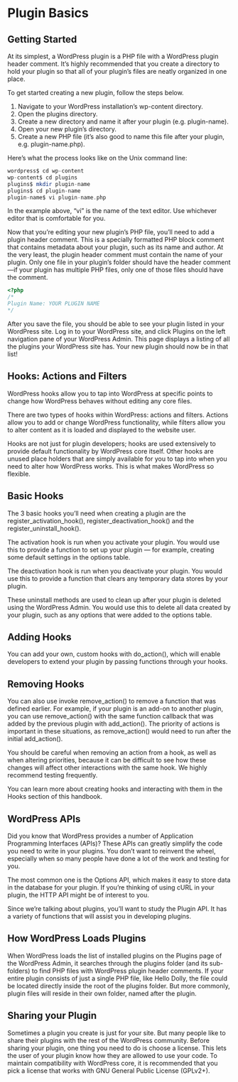 # Plugin Basics

## Getting Started

At its simplest, a WordPress plugin is a PHP file with a WordPress plugin header comment. It’s highly recommended that you create a directory to hold your plugin so that all of your plugin’s files are neatly organized in one place.

To get started creating a new plugin, follow the steps below.


1. Navigate to your WordPress installation’s wp-content directory.
2. Open the plugins directory.
3. Create a new directory and name it after your plugin (e.g. plugin-name).
4. Open your new plugin’s directory.
5. Create a new PHP file (it’s also good to name this file after your plugin, e.g. plugin-name.php).

Here’s what the process looks like on the Unix command line:

```PHP
wordpress$ cd wp-content
wp-content$ cd plugins
plugins$ mkdir plugin-name
plugins$ cd plugin-name
plugin-name$ vi plugin-name.php
```

In the example above, “vi” is the name of the text editor. Use whichever editor that is comfortable for you.

Now that you’re editing your new plugin’s PHP file, you’ll need to add a plugin header comment.  This is a specially formatted PHP block comment that contains metadata about your plugin, such as its name and author.  At the very least, the plugin header comment must contain the name of your plugin.  Only one file in your plugin’s folder should have the header comment—if your plugin has multiple PHP files, only one of those files should have the comment.

```PHP
<?php
/*
Plugin Name: YOUR PLUGIN NAME
*/
```

After you save the file, you should be able to see your plugin listed in your WordPress site. Log in to your WordPress site, and click Plugins on the left navigation pane of your WordPress Admin. This page displays a listing of all the plugins your WordPress site has. Your new plugin should now be in that list!

## Hooks: Actions and Filters

WordPress hooks allow you to tap into WordPress at specific points to change how WordPress behaves without editing any core files.

There are two types of hooks within WordPress: actions and filters. Actions allow you to add or change WordPress functionality, while filters allow you to alter content as it is loaded and displayed to the website user.

Hooks are not just for plugin developers; hooks are used extensively to provide default functionality by WordPress core itself. Other hooks are unused place holders that are simply available for you to tap into when you need to alter how WordPress works. This is what makes WordPress so flexible.

## Basic Hooks

The 3 basic hooks you’ll need when creating a plugin are the register_activation_hook(), register_deactivation_hook() and the register_uninstall_hook().

The activation hook is run when you activate your plugin. You would use this to provide a function to set up your plugin — for example, creating some default settings in the options table.

The deactivation hook is run when you deactivate your plugin. You would use this to provide a function that clears any temporary data stores by your plugin.

These uninstall methods are used to clean up after your plugin is deleted using the WordPress Admin. You would use this to delete all data created by your plugin, such as any options that were added to the options table.

## Adding Hooks

You can add your own, custom hooks with do_action(), which will enable developers to extend your plugin by passing functions through your hooks.

## Removing Hooks

You can also use invoke remove_action() to remove a function that was defined earlier. For example, if your plugin is an add-on to another plugin, you can use remove_action() with the same function callback that was added by the previous plugin with add_action(). The priority of actions is important in these situations, as remove_action() would need to run after the initial add_action().

You should be careful when removing an action from a hook, as well as when altering priorities, because it can be difficult to see how these changes will affect other interactions with the same hook. We highly recommend testing frequently.

You can learn more about creating hooks and interacting with them in the Hooks section of this handbook.

## WordPress APIs

Did you know that WordPress provides a number of Application Programming Interfaces (APIs)? These APIs can greatly simplify the code you need to write in your plugins. You don’t want to reinvent the wheel, especially when so many people have done a lot of the work and testing for you.

The most common one is the Options API, which makes it easy to store data in the database for your plugin. If you’re thinking of using cURL in your plugin, the HTTP API might be of interest to you.

Since we’re talking about plugins, you’ll want to study the Plugin API. It has a variety of functions that will assist you in developing plugins.

## How WordPress Loads Plugins

When WordPress loads the list of installed plugins on the Plugins page of the WordPress Admin, it searches through the plugins folder (and its sub-folders) to find PHP files with WordPress plugin header comments. If your entire plugin consists of just a single PHP file, like Hello Dolly, the file could be located directly inside the root of the plugins folder. But more commonly, plugin files will reside in their own folder, named after the plugin.

## Sharing your Plugin

Sometimes a plugin you create is just for your site. But many people like to share their plugins with the rest of the WordPress community. Before sharing your plugin, one thing you need to do is choose a license. This lets the user of your plugin know how they are allowed to use your code. To maintain compatibility with WordPress core, it is recommended that you pick a license that works with GNU General Public License (GPLv2+).
